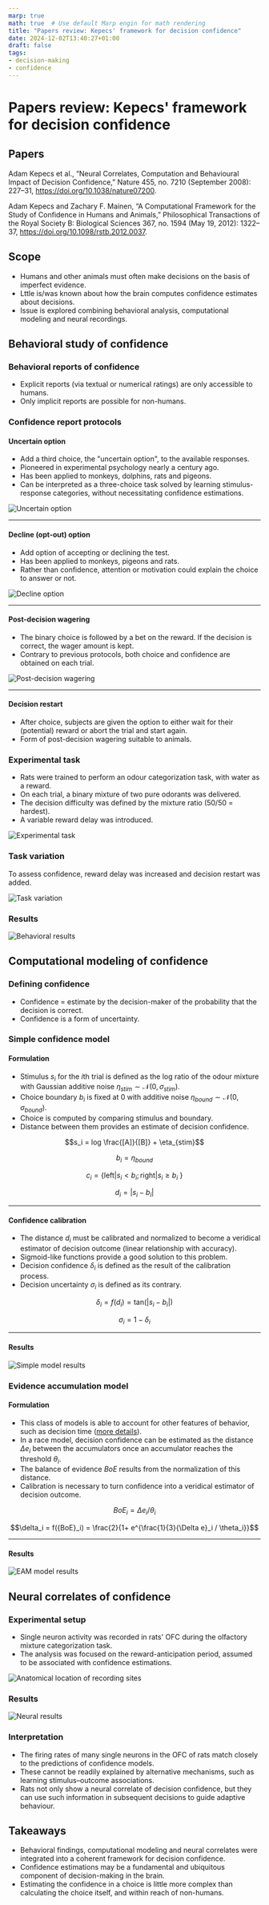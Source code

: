 ```yaml
---
marp: true
math: true  # Use default Marp engin for math rendering
title: "Papers review: Kepecs' framework for decision confidence"
date: 2024-12-02T13:40:27+01:00
draft: false
tags:
- decision-making
- confidence
---
```


<!-- Apply header and footer to first slide only -->
<!-- _header: "[![IMN logo](../../../static/images/imn_logo.png)](https://ensc.bordeaux-inp.fr) [![INRIA logo](../../../static/images/inria_logo.jpg)](https://www.inria.fr) [![ENSC logo](../../../static/images/ENSC_2022.jpg)](https://ensc.bordeaux-inp.fr)" -->
<!-- _footer: "[Baptiste Pesquet](https://www.bpesquet.fr)" -->
<!-- headingDivider: 3 -->

<style scoped>
  img {
    padding-right: 40px
  }
</style>

# Papers review: Kepecs' framework for decision confidence

<!-- Show pagination, starting with second slide -->
<!-- paginate: true -->

## Papers

Adam Kepecs et al., “Neural Correlates, Computation and Behavioural Impact of Decision Confidence,” Nature 455, no. 7210 (September 2008): 227–31, <https://doi.org/10.1038/nature07200>.

Adam Kepecs and Zachary F. Mainen, “A Computational Framework for the Study of Confidence in Humans and Animals,” Philosophical Transactions of the Royal Society B: Biological Sciences 367, no. 1594 (May 19, 2012): 1322–37, <https://doi.org/10.1098/rstb.2012.0037>.

## Scope

- Humans and other animals must often make decisions on the basis of imperfect evidence.
- Lttle is/was known about how the brain computes confidence estimates about decisions.
- Issue is explored combining behavioral analysis, computational modeling and neural recordings.

## Behavioral study of confidence

### Behavioral reports of confidence

- Explicit reports (via textual or numerical ratings) are only accessible to humans.
- Only implicit reports are possible for non-humans.

### Confidence report protocols

#### Uncertain option

- Add a third choice, the "uncertain option", to the available responses.
- Pioneered in experimental psychology nearly a century ago.
- Has been applied to monkeys, dolphins, rats and pigeons.
- Can be interpreted as a three-choice task solved by learning stimulus-response categories, without necessitating confidence estimations.

![Uncertain option](images/kepecs_confidence_4.png)

---

#### Decline (opt-out) option

- Add option of accepting or declining the test.
- Has been applied to monkeys, pigeons and rats.
- Rather than confidence, attention or motivation could explain the choice to answer or not.

![Decline option](images/kepecs_confidence_5.png)

---

#### Post-decision wagering

- The binary choice is followed by a bet on the reward. If the decision is correct, the wager amount is kept.
- Contrary to previous protocols, both choice and confidence are obtained on each trial.

![Post-decision wagering](images/kepecs_confidence_6.png)

---

#### Decision restart

- After choice, subjects are given the option to either wait for their (potential) reward or abort the trial and start again.
- Form of post-decision wagering suitable to animals.

### Experimental task

- Rats were trained to perform an odour categorization task, with water as a reward.
- On each trial, a binary mixture of two pure odorants was delivered.
- The decision difficulty was defined by the mixture ratio (50/50 = hardest).
- A variable reward delay was introduced.

![Experimental task](images/kepecs_confidence_1.png)

### Task variation

To assess confidence, reward delay was increased and decision restart was added.

![Task variation](images/kepecs_confidence_2.png)

### Results

![Behavioral results](images/kepecs_confidence_9.png)

## Computational modeling of confidence

### Defining confidence

- Confidence = estimate by the decision-maker of the probability that the decision is correct.
- Confidence is a form of uncertainty.

### Simple confidence model

#### Formulation

- Stimulus $s_i$ for the $i$th trial is defined as the log ratio of the odour mixture with Gaussian additive noise $\eta_{stim} \sim \mathcal{N}(0, \sigma_{stim})$.
- Choice boundary $b_i$ is fixed at 0 with additive noise $\eta_{bound} \sim \mathcal{N}(0, \sigma_{bound})$.
- Choice is computed by comparing stimulus and boundary.
- Distance between them provides an estimate of decision confidence.

$$s_i = log \frac{[A]}{[B]} + \eta_{stim}$$

$$b_i = \eta_{bound}$$

$$c_i = \{ \text{left}|s_i< b_i; \text{right}|s_i \geq b_i\ \}$$

$$d_i = |s_i-b_i|$$

---

#### Confidence calibration

- The distance $d_i$ must be calibrated and normalized to become a veridical estimator of decision outcome (linear relationship with accuracy).
- Sigmoid-like functions provide a good solution to this problem.
- Decision confidence $\delta_i$ is defined as the result of the calibration process.
- Decision uncertainty $\sigma_i$ is defined as its contrary.

$$\delta_i = f(d_i) = \text{tan}(|s_i-b_i|)$$

$$\sigma_i = 1 - \delta_i$$

---

#### Results

![Simple model results](images/kepecs_confidence_7.png)

### Evidence accumulation model

#### Formulation

- This class of models is able to account for other features of behavior, such as decision time ([more details](../decision-making/)).
- In a race model, decision confidence can be estimated as the distance ${\Delta e}_i$ between the accumulators once an accumulator reaches the threshold $\theta_i$.
- The balance of evidence $BoE$ results from the normalization of this distance.
- Calibration is necessary to turn confidence into a veridical estimator of decision outcome.

$${BoE}_i = {\Delta e}_i/\theta_i$$

$$\delta_i = f({BoE}_i) = \frac{2}{1+ e^{\frac{1}{3}{\Delta e}_i / \theta_i}}$$

---

#### Results

![EAM model results](images/kepecs_confidence_8.png)

## Neural correlates of confidence

### Experimental setup

- Single neuron activity was recorded in rats' OFC during the olfactory mixture categorization task.
- The analysis was focused on the reward-anticipation period, assumed to be associated with confidence estimations.

![Anatomical location of recording sites](images/kepecs_confidence_10.png)

### Results

![Neural results](images/kepecs_confidence_11.png)

### Interpretation

- The firing rates of many single neurons in the OFC of rats match closely to the predictions of confidence models.
- These cannot be readily explained by alternative mechanisms, such as learning stimulus–outcome associations.
- Rats not only show a neural correlate of decision confidence, but they can use such information in subsequent decisions to guide adaptive behaviour.

## Takeaways

- Behavioral findings, computational modeling and neural correlates were integrated into a coherent framework for decision confidence.
- Confidence estimations may be a fundamental and ubiquitous component of decision-making in the brain.
- Estimating the confidence in a choice is little more complex than calculating the choice itself, and within reach of non-humans.
